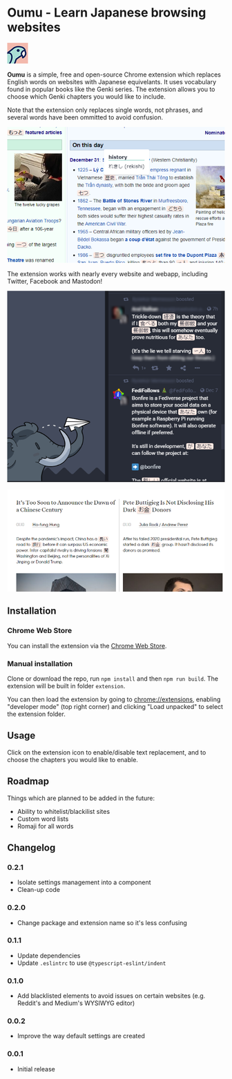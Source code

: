 # Oumu - Learn Japanese browsing websites

![Logo](extension_content/48-icon.png)

**Oumu** is a simple, free and open-source Chrome extension which replaces
English words on websites with Japanese equivelants. It uses vocabulary found
in popular books like the Genki series. The extension allows you to choose
which Genki chapters you would like to include.

Note that the extension only replaces single words, not phrases, and several
words have been ommitted to avoid confusion.

![Screenshot](screen1.png)

The extension works with nearly every website and webapp, including Twitter,
Facebook and Mastodon!

![Screenshot](screen2.png)

![Screenshot](screen3.png)

## Installation

### Chrome Web Store

You can install the extension via the
[Chrome Web Store](https://chrome.google.com/webstore/detail/oumu/kkhahmacbkjlohaicgacpjnbbcfldljk).

### Manual installation

Clone or download the repo, run `npm install` and then `npm run build`. The
extension will be built in folder `extension`.

You can then load the extension by going to
[chrome://extensions](chrome://extensions), enabling "developer mode" (top right
corner) and clicking "Load unpacked" to select the extension folder.

## Usage

Click on the extension icon to enable/disable text replacement, and to choose
the chapters you would like to enable.

## Roadmap
Things which are planned to be added in the future:
- Ability to whitelist/blackilist sites
- Custom word lists
- Romaji for all words

## Changelog
### 0.2.1
* Isolate settings management into a component
* Clean-up code
### 0.2.0
* Change package and extension name so it's less confusing
### 0.1.1
* Update dependencies
* Update `.eslintrc` to use `@typescript-eslint/indent`
### 0.1.0
* Add blacklisted elements to avoid issues on certain websites (e.g. Reddit's
and Medium's WYSIWYG editor)
### 0.0.2
* Improve the way default settings are created
### 0.0.1
* Initial release
